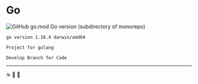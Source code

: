 # Go
![GitHub go.mod Go version (subdirectory of monorepo)](https://img.shields.io/github/go-mod/go-version/eric-jxl/Go?color=blue&label=go&logo=go)

``go version 1.16.4 darwin/amd64``

```Project for golang```
````
Develop Branch for Code
````

-----------------------
:coffee: :pizza: :basketball:
